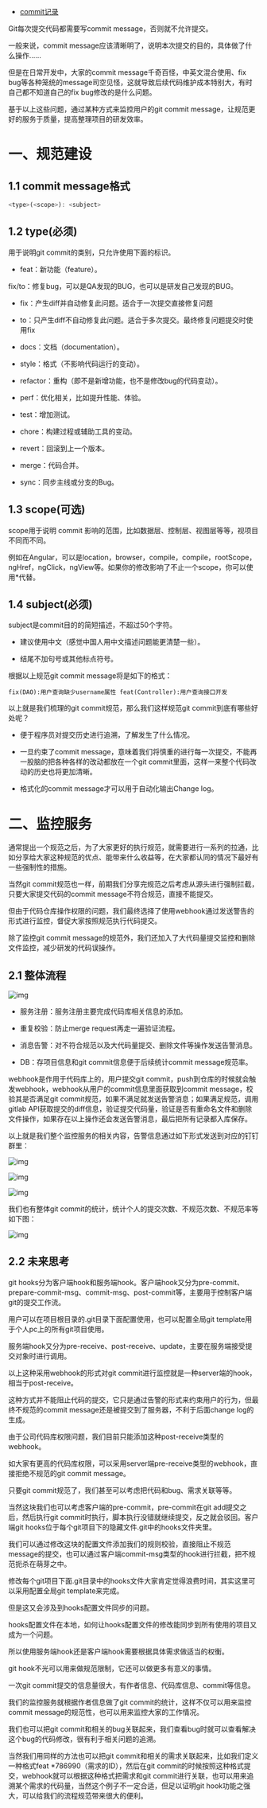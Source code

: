 - [commit记录](https://juejin.cn/post/6939766986125623304)





Git每次提交代码都需要写commit message，否则就不允许提交。

一般来说，commit message应该清晰明了，说明本次提交的目的，具体做了什么操作……

但是在日常开发中，大家的commit message千奇百怪，中英文混合使用、fix bug等各种笼统的message司空见怪，这就导致后续代码维护成本特别大，有时自己都不知道自己的fix bug修改的是什么问题。

基于以上这些问题，通过某种方式来监控用户的git commit message，让规范更好的服务于质量，提高整理项目的研发效率。



# 一、规范建设

## 1.1 commit message格式

```javascript
<type>(<scope>): <subject>
```

## 1.2 type(必须)

用于说明git commit的类别，只允许使用下面的标识。

- feat：新功能（feature）。

fix/to：修复bug，可以是QA发现的BUG，也可以是研发自己发现的BUG。

- fix：产生diff并自动修复此问题。适合于一次提交直接修复问题

- to：只产生diff不自动修复此问题。适合于多次提交。最终修复问题提交时使用fix

- docs：文档（documentation）。

- style：格式（不影响代码运行的变动）。

- refactor：重构（即不是新增功能，也不是修改bug的代码变动）。

- perf：优化相关，比如提升性能、体验。

- test：增加测试。

- chore：构建过程或辅助工具的变动。

- revert：回滚到上一个版本。

- merge：代码合并。

- sync：同步主线或分支的Bug。

## 1.3 scope(可选)

scope用于说明 commit 影响的范围，比如数据层、控制层、视图层等等，视项目不同而不同。



例如在Angular，可以是location，browser，compile，compile，rootScope， ngHref，ngClick，ngView等。如果你的修改影响了不止一个scope，你可以使用*代替。

## 1.4 subject(必须)

subject是commit目的的简短描述，不超过50个字符。

- 建议使用中文（感觉中国人用中文描述问题能更清楚一些）。

- 结尾不加句号或其他标点符号。

根据以上规范git commit message将是如下的格式：

```
fix(DAO):用户查询缺少username属性 feat(Controller):用户查询接口开发
```

以上就是我们梳理的git commit规范，那么我们这样规范git commit到底有哪些好处呢？

- 便于程序员对提交历史进行追溯，了解发生了什么情况。

- 一旦约束了commit message，意味着我们将慎重的进行每一次提交，不能再一股脑的把各种各样的改动都放在一个git commit里面，这样一来整个代码改动的历史也将更加清晰。

- 格式化的commit message才可以用于自动化输出Change log。



# 二、监控服务



通常提出一个规范之后，为了大家更好的执行规范，就需要进行一系列的拉通，比如分享给大家这种规范的优点、能带来什么收益等，在大家都认同的情况下最好有一些强制性的措施。

当然git commit规范也一样，前期我们分享完规范之后考虑从源头进行强制拦截，只要大家提交代码的commit message不符合规范，直接不能提交。

但由于代码仓库操作权限的问题，我们最终选择了使用webhook通过发送警告的形式进行监控，督促大家按照规范执行代码提交。

除了监控git commit message的规范外，我们还加入了大代码量提交监控和删除文件监控，减少研发的代码误操作。



## 2.1 整体流程



![img](https://mmbiz.qpic.cn/mmbiz_png/Z6bicxIx5naLUCVicia5R1fhl9ukZ68TRoAdDyaRbvqFebeMI8WT0RBTsp4SfTOO8DcSAYlh76r7woibKDZJ8tMDibA/640?wx_fmt=png&tp=webp&wxfrom=5&wx_lazy=1&wx_co=1)



- 服务注册：服务注册主要完成代码库相关信息的添加。

- 重复校验：防止merge request再走一遍验证流程。

- 消息告警：对不符合规范以及大代码量提交、删除文件等操作发送告警消息。

- DB：存项目信息和git commit信息便于后续统计commit message规范率。



webhook是作用于代码库上的，用户提交git commit，push到仓库的时候就会触发webhook，webhook从用户的commit信息里面获取到commit message，校验其是否满足git commit规范，如果不满足就发送告警消息；如果满足规范，调用gitlab API获取提交的diff信息，验证提交代码量，验证是否有重命名文件和删除文件操作，如果存在以上操作还会发送告警消息，最后把所有记录都入库保存。



以上就是我们整个监控服务的相关内容，告警信息通过如下形式发送到对应的钉钉群里：



![img](https://mmbiz.qpic.cn/mmbiz_png/Z6bicxIx5naLUCVicia5R1fhl9ukZ68TRoA4oyiaoR3smb6XARetCX6PN0spLqlw7VD6E1H54JerFEticPwf7krbRyw/640?wx_fmt=png&tp=webp&wxfrom=5&wx_lazy=1&wx_co=1)



![img](https://mmbiz.qpic.cn/mmbiz_png/Z6bicxIx5naLUCVicia5R1fhl9ukZ68TRoAIucGeKAEJdVFKLKWYzgOQvBGKpeleCMajw9V5D5dDc5OsvT7RMItgA/640?wx_fmt=png&tp=webp&wxfrom=5&wx_lazy=1&wx_co=1)



![img](https://mmbiz.qpic.cn/mmbiz_png/Z6bicxIx5naLUCVicia5R1fhl9ukZ68TRoA2v2WW8aBhfpoJkN2zt0SjlLozkOtjF6ic0TXCtbjyyicOgeP5aLCz4tQ/640?wx_fmt=png&tp=webp&wxfrom=5&wx_lazy=1&wx_co=1)



我们也有整体git commit的统计，统计个人的提交次数、不规范次数、不规范率等如下图：



![img](https://mmbiz.qpic.cn/mmbiz_png/Z6bicxIx5naLUCVicia5R1fhl9ukZ68TRoA88Bs34icNLxcShVBFFiby4dzKFd0MjLicIVD9Y3VD4KXCKBhFneqhlnQg/640?wx_fmt=png&tp=webp&wxfrom=5&wx_lazy=1&wx_co=1)



## 2.2 未来思考

git hooks分为客户端hook和服务端hook。客户端hook又分为pre-commit、prepare-commit-msg、commit-msg、post-commit等，主要用于控制客户端git的提交工作流。

用户可以在项目根目录的.git目录下面配置使用，也可以配置全局git template用于个人pc上的所有git项目使用。

服务端hook又分为pre-receive、post-receive、update，主要在服务端接受提交对象时进行调用。



以上这种采用webhook的形式对git commit进行监控就是一种server端的hook，相当于post-receive。

这种方式并不能阻止代码的提交，它只是通过告警的形式来约束用户的行为，但最终不规范的commit message还是被提交到了服务器，不利于后面change log的生成。

由于公司代码库权限问题，我们目前只能添加这种post-receive类型的webhook。

如大家有更高的代码库权限，可以采用server端pre-receive类型的webhook，直接拒绝不规范的git commit message。

只要git commit规范了，我们甚至可以考虑把代码和bug、需求关联等等。



当然这块我们也可以考虑客户端的pre-commit，pre-commit在git add提交之后，然后执行git commit时执行，脚本执行没错就继续提交，反之就会驳回。客户端git hooks位于每个git项目下的隐藏文件.git中的hooks文件夹里。

我们可以通过修改这块的配置文件添加我们的规则校验，直接阻止不规范message的提交，也可以通过客户端commit-msg类型的hook进行拦截，把不规范扼杀在萌芽之中。

修改每个git项目下面.git目录中的hooks文件大家肯定觉得浪费时间，其实这里可以采用配置全局git template来完成。

但是这又会涉及到hooks配置文件同步的问题。

hooks配置文件在本地，如何让hooks配置文件的修改能同步到所有使用的项目又成为一个问题。

所以使用服务端hook还是客户端hook需要根据具体需求做适当的权衡。



git hook不光可以用来做规范限制，它还可以做更多有意义的事情。

一次git commit提交的信息量很大，有作者信息、代码库信息、commit等信息。

我们的监控服务就根据作者信息做了git commit的统计，这样不仅可以用来监控commit message的规范性，也可以用来监控大家的工作情况。

我们也可以把git commit和相关的bug关联起来，我们查看bug时就可以查看解决这个bug的代码修改，很有利于相关问题的追溯。

当然我们用同样的方法也可以把git commit和相关的需求关联起来，比如我们定义一种格式feat *786990（需求的ID），然后在git commit的时候按照这种格式提交，webhook就可以根据这种格式把需求和git commit进行关联，也可以用来追溯某个需求的代码量，当然这个例子不一定合适，但足以证明git hook功能之强大，可以给我们的流程规范带来很大的便利。